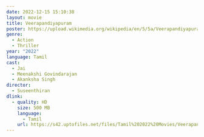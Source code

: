 ```yaml
---
date: 2022-12-15 15:10:38
layout: movie
title: Veerapandiyapuram
poster: https://upload.wikimedia.org/wikipedia/en/5/5a/Veerapandiyapuram_film_poster.jpg
genre:
  - Action
  - Thriller
year: "2022"
language: Tamil
cast:
  - Jai
  - Meenakshi Govindarajan
  - Akanksha Singh
director:
  - Suseenthiran
dlink:
  - quality: HD
    size: 500 MB
    language:
      - Tamil
    url: https://s42.uptofiles.net/files/Tamil%202022%20Movies/Veerapandiyapuram%20(2022)/Veerapandiyapuram%20(Original)/Veerapandiyapuram%20(640x360)/Veerapandiyapuram%20202%20HD.mp4
---
```

